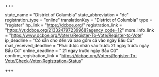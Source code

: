 +++

state_name = "District of Columbia"
state_abbreviation = "dc"
registration_type = "online"
translationKey = "District of Columbia"
type = "register"
hp_link = "https://dcboe.org/"
registration_link = "https://vr.dcboe.org/213324797239968?agency_code=12"
more_info_link = "https://www.dcboe.org/Voters/Register-To-Vote/Register-to-Vote"
ip_deadline = "Có sẵn cho đến và bao gồm cả vào ngày Bầu Cử"
mail_received_deadline = "Phải được nhận vào trước 21 ngày trước ngày Bầu Cử"
online_deadline = " 21 ngày trước ngày Bầu Cử"
confirm_registration_link = "https://dcboe.org/Voters/Register-To-Vote/Check-Voter-Registration-Status"

+++